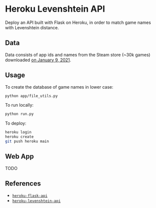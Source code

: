 # Heroku Levenshtein API

Deploy an API built with Flask on Heroku, in order to match game names with Levenshtein distance.

## Data

Data consists of app ids and names from the Steam store (~30k games) downloaded [on January 9, 2021][data-snapshot].

## Usage

To create the database of game names in lower case:

```bash
python app/file_utils.py
```

To run locally:

```bash
python run.py
```

To deploy:

```bash
heroku login
heroku create
git push heroku main
```

## Web App

TODO

## References

- [`heroku-flask-api`][flask-clip-api]
- [`heroku-levenshtein-api`][flask-levenshtein-api]

<!-- Definitions -->

[data-snapshot]: <https://github.com/woctezuma/steam-store-snapshots>

[flask-clip-api]: <https://github.com/woctezuma/heroku-flask-api>

[flask-levenshtein-api]: <https://github.com/woctezuma/heroku-levenshtein-api>
